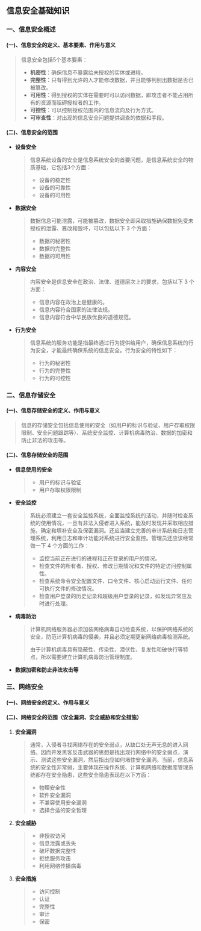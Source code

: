 ## 信息安全基础知识

### 一、信息安全概述

#### (一)、信息安全的定义、基本要素、作用与意义

> 信息安全包括5个基本要素：
>
> - **机密性**：确保信息不暴露给未授权的实体或进程。
> - **完整性**：只有得到允许的人才能修改数据，并且能够判别出数据是否已被篡改。
> - **可用性**：得到授权的实体在需要时可以访问数据，即攻击者不能占用所有的资源而阻碍授权者的工作。
> - **可控性**：可以控制授权范围内的信息流向及行为方式。
> - **可审查性**：对出现的信息安全问题提供调查的依据和手段。

#### (二)、信息安全的范围

- **设备安全**

  > 信息系统设备的安全是信息系统安全的首要问题，是信息系统安全的物质基础，它包括3个方面：
  >
  > - 设备的稳定性
  > - 设备的可靠性
  > - 设备的可用性

- **数据安全**

  > 数据信息可能泄露，可能被篡改，数据安全即采取措施确保数据免受未授权的泄露、篡改和毁坏，可以包括以下 3 个方面：
  >
  > - 数据的秘密性
  > - 数据的完整性
  > - 数据的可用性

- **内容安全**

  > 内容安全是信息安全在政治、法律、道德层次上的要求，包括以下 3 个方面：
  >
  > - 信息内容在政治上是健康的。
  > - 信息内容符合国家的法律法规。
  > - 信息内容符合中华民族优良的道德规范。

- **行为安全**

  > 信息系统的服务功能是指最终通过行为提供给用户，确保信息系统的行为安全，才能最终确保系统的信息安全。行为安全的特性如下：
  >
  > - 行为的秘密性
  > - 行为的完整性
  > - 行为的可控性



### 二、信息存储安全

#### (一)、信息存储安全的定义、作用与意义

> 信息的存储安全包括信息使用的安全（如用户的标识与验证、用户存取权限限制、安全问题跟踪等）、系统安全监控、计算机病毒防治、数据的加密和防止非法的攻击等。

#### (二)、信息存储安全的范围

- **信息使用的安全**

  > - 用户的标识与验证
  > - 用户存取权限限制

- **安全监控**

  > 系统必须建立一套安全监控系统，全面监控系统的活动，并随时检查系统的使用情况，一旦有非法入侵者进入系统，能及时发现并采取相应措施，确定和填补安全及保密漏洞。还应当建立完善的审计系统和日志管理系统，利用日志和审计功能对系统进行安全监控。管理员还应该经常做一下 4 个方面的工作：
  >
  > - 监控当前正在进行的进程和正在登录的用户的情况。
  > - 检查文件的所有者、授权、修改日期情况和文件的特定访问控制属性。
  > - 检查系统命令安全配置文件、口令文件、核心启动运行文件、任何可执行文件的修改情况。
  > - 检查用户登录的历史记录和超级用户登录的记录，如发现异常应及时进行处理。

- **病毒防治**

  > 计算机网络服务器必须加装网络病毒自动检查系统，以保护网络系统的安全，防范计算机病毒的侵袭，并且必须定期更新网络病毒检测系统。
  >
  > 由于计算机病毒具有隐蔽性、传染性、潜伏性、复发性和破快行等特点，所以需要建立计算机病毒防治管理制度。

- **数据加密和防止非法攻击等**



### 三、网络安全

#### (一)、网络安全的定义、作用与意义

#### (二)、网络安全的范围（安全漏洞、安全威胁和安全措施）

1. **安全漏洞**

   > 通常，入侵者寻找网络存在的安全弱点，从缺口处无声无息的进入网络。因而开发黑客反击武器的思想是找出现行网络中的安全弱点，演示、测试这些安全漏洞，然后指出应如何堵住安全漏洞。当前，信息系统的安全性非常弱，主要体现在操作系统、计算机网络和数据库管理系统都存在安全隐患，这些安全隐患表现在以下方面：
   >
   > - 物理安全性
   > - 软件安全漏洞
   > - 不兼容使用安全漏洞
   > - 选择合适的安全哲理

2. **安全威胁**

   > - 非授权访问
   > - 信息泄露或丢失
   > - 破坏数据完整性
   > - 拒绝服务攻击
   > - 利用网络传播病毒

3. **安全措施**

   > - 访问控制
   > - 认证
   > - 完整性
   > - 审计
   > - 保密